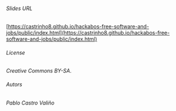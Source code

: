 ###### Slides URL
[https://castrinho8.github.io/hackabos-free-software-and-jobs/public/index.html](https://castrinho8.github.io/hackabos-free-software-and-jobs/public/index.html)

###### License
*Creative Commons BY-SA*.

###### Autors
*Pablo Castro Valiño*
